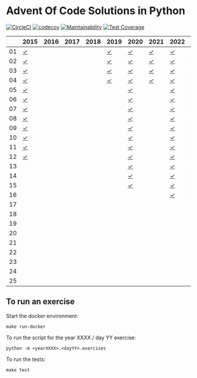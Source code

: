 
# Advent Of Code Solutions in Python #

[![CircleCI](https://circleci.com/gh/fabiogallotti/adventofcode.svg?style=shield)](https://circleci.com/gh/fabiogallotti/adventofcode)
[![codecov](https://codecov.io/gh/fabiogallotti/adventofcode/branch/master/graph/badge.svg)](https://codecov.io/gh/fabiogallotti/adventofcode)
[![Maintainability](https://api.codeclimate.com/v1/badges/5313ca61f9e8394032a6/maintainability)](https://codeclimate.com/github/fabiogallotti/adventofcode/maintainability)
[![Test Coverage](https://api.codeclimate.com/v1/badges/5313ca61f9e8394032a6/test_coverage)](https://codeclimate.com/github/fabiogallotti/adventofcode/test_coverage)

|    | 2015        | 2016        | 2017        | 2018        | 2019        | 2020        | 2021        | 2022        | 2023        | 2024        |
| -- | ----------- | ----------- | ----------- | ----------- | ----------- | ----------- | ----------- | ----------- | ----------- | ----------- |
| 01 | [✓][012015] |             |             |             | [✓][012019] | [✓][012020] | [✓][012021] | [✓][012022] | [✓][012023] | [✓][012024] |
| 02 | [✓][022015] |             |             |             | [✓][022019] | [✓][022020] | [✓][022021] | [✓][022022] | [✓][022023] | [✓][022024] |
| 03 | [✓][032015] |             |             |             | [✓][032019] | [✓][032020] | [✓][032021] | [✓][032022] | [✓][032023] | [✓][032024] |
| 04 | [✓][042015] |             |             |             | [✓][042019] | [✓][042020] | [✓][042021] | [✓][042022] | [✓][042023] | [✓][042024] |
| 05 | [✓][052015] |             |             |             |             | [✓][052020] |             | [✓][052022] | [✓][052023] | [✓][052024] |
| 06 | [✓][062015] |             |             |             |             | [✓][062020] |             | [✓][062022] | [✓][062023] | [✓][062024] |
| 07 | [✓][072015] |             |             |             |             | [✓][072020] |             | [✓][072022] | [✓][072023] | [✓][072024] |
| 08 | [✓][082015] |             |             |             |             | [✓][082020] |             | [✓][082022] | [✓][082023] |             |
| 09 | [✓][092015] |             |             |             |             | [✓][092020] |             | [✓][092022] | [✓][092023] |             |
| 10 | [✓][102015] |             |             |             |             | [✓][102020] |             | [✓][102022] | [✓][102023] |             |
| 11 | [✓][112015] |             |             |             |             | [✓][112020] |             | [✓][112022] | [✓][112023] |             |
| 12 | [✓][122015] |             |             |             |             | [✓][122020] |             | [✓][122022] | [✓][122023] |             |
| 13 |             |             |             |             |             | [✓][132020] |             | [✓][132022] | [✓][132023] |             |
| 14 |             |             |             |             |             | [✓][142020] |             | [✓][142022] | [✓][142023] |             |
| 15 |             |             |             |             |             | [✓][152020] |             | [✓][152022] | [✓][152023] |             |
| 16 |             |             |             |             |             |             |             | [✓][162022] | [✓][162023] |             |
| 17 |             |             |             |             |             |             |             |             |             |             |
| 18 |             |             |             |             |             |             |             |             |             |             |
| 19 |             |             |             |             |             |             |             |             |             |             |
| 20 |             |             |             |             |             |             |             |             |             |             |
| 21 |             |             |             |             |             |             |             |             |             |             |
| 22 |             |             |             |             |             |             |             |             |             |             |
| 23 |             |             |             |             |             |             |             |             |             |             |
| 24 |             |             |             |             |             |             |             |             |             |             |
| 25 |             |             |             |             |             |             |             |             |             |             |

[012015]: https://github.com/fabiogallotti/adventofcode/tree/master/src/year2015/day01
[022015]: https://github.com/fabiogallotti/adventofcode/tree/master/src/year2015/day02
[032015]: https://github.com/fabiogallotti/adventofcode/tree/master/src/year2015/day03
[042015]: https://github.com/fabiogallotti/adventofcode/tree/master/src/year2015/day04
[052015]: https://github.com/fabiogallotti/adventofcode/tree/master/src/year2015/day05
[062015]: https://github.com/fabiogallotti/adventofcode/tree/master/src/year2015/day06
[072015]: https://github.com/fabiogallotti/adventofcode/tree/master/src/year2015/day07
[082015]: https://github.com/fabiogallotti/adventofcode/tree/master/src/year2015/day08
[092015]: https://github.com/fabiogallotti/adventofcode/tree/master/src/year2015/day09
[102015]: https://github.com/fabiogallotti/adventofcode/tree/master/src/year2015/day10
[112015]: https://github.com/fabiogallotti/adventofcode/tree/master/src/year2015/day11
[122015]: https://github.com/fabiogallotti/adventofcode/tree/master/src/year2015/day12

[012019]: https://github.com/fabiogallotti/adventofcode/tree/master/src/year2019/day01
[022019]: https://github.com/fabiogallotti/adventofcode/tree/master/src/year2019/day02
[032019]: https://github.com/fabiogallotti/adventofcode/tree/master/src/year2019/day03
[042019]: https://github.com/fabiogallotti/adventofcode/tree/master/src/year2019/day04

[012020]: https://github.com/fabiogallotti/adventofcode/tree/master/src/year2020/day01
[022020]: https://github.com/fabiogallotti/adventofcode/tree/master/src/year2020/day02
[032020]: https://github.com/fabiogallotti/adventofcode/tree/master/src/year2020/day03
[042020]: https://github.com/fabiogallotti/adventofcode/tree/master/src/year2020/day04
[052020]: https://github.com/fabiogallotti/adventofcode/tree/master/src/year2020/day05
[062020]: https://github.com/fabiogallotti/adventofcode/tree/master/src/year2020/day06
[072020]: https://github.com/fabiogallotti/adventofcode/tree/master/src/year2020/day07
[082020]: https://github.com/fabiogallotti/adventofcode/tree/master/src/year2020/day08
[092020]: https://github.com/fabiogallotti/adventofcode/tree/master/src/year2020/day09
[102020]: https://github.com/fabiogallotti/adventofcode/tree/master/src/year2020/day10
[112020]: https://github.com/fabiogallotti/adventofcode/tree/master/src/year2020/day11
[122020]: https://github.com/fabiogallotti/adventofcode/tree/master/src/year2020/day12
[132020]: https://github.com/fabiogallotti/adventofcode/tree/master/src/year2020/day13
[142020]: https://github.com/fabiogallotti/adventofcode/tree/master/src/year2020/day14
[152020]: https://github.com/fabiogallotti/adventofcode/tree/master/src/year2020/day15

[012021]: https://github.com/fabiogallotti/adventofcode/tree/master/src/year2021/day01
[022021]: https://github.com/fabiogallotti/adventofcode/tree/master/src/year2021/day02
[032021]: https://github.com/fabiogallotti/adventofcode/tree/master/src/year2021/day03
[042021]: https://github.com/fabiogallotti/adventofcode/tree/master/src/year2021/day04

[012022]: https://github.com/fabiogallotti/adventofcode/tree/master/src/year2022/day01
[022022]: https://github.com/fabiogallotti/adventofcode/tree/master/src/year2022/day02
[032022]: https://github.com/fabiogallotti/adventofcode/tree/master/src/year2022/day03
[042022]: https://github.com/fabiogallotti/adventofcode/tree/master/src/year2022/day04
[052022]: https://github.com/fabiogallotti/adventofcode/tree/master/src/year2022/day05
[062022]: https://github.com/fabiogallotti/adventofcode/tree/master/src/year2022/day06
[072022]: https://github.com/fabiogallotti/adventofcode/tree/master/src/year2022/day07
[082022]: https://github.com/fabiogallotti/adventofcode/tree/master/src/year2022/day08
[092022]: https://github.com/fabiogallotti/adventofcode/tree/master/src/year2022/day09
[102022]: https://github.com/fabiogallotti/adventofcode/tree/master/src/year2022/day10
[112022]: https://github.com/fabiogallotti/adventofcode/tree/master/src/year2022/day11
[122022]: https://github.com/fabiogallotti/adventofcode/tree/master/src/year2022/day12
[132022]: https://github.com/fabiogallotti/adventofcode/tree/master/src/year2022/day13
[142022]: https://github.com/fabiogallotti/adventofcode/tree/master/src/year2022/day14
[152022]: https://github.com/fabiogallotti/adventofcode/tree/master/src/year2022/day15
[162022]: https://github.com/fabiogallotti/adventofcode/tree/master/src/year2022/day16

[012023]: https://github.com/fabiogallotti/adventofcode/tree/master/src/year2023/day01
[022023]: https://github.com/fabiogallotti/adventofcode/tree/master/src/year2023/day02
[032023]: https://github.com/fabiogallotti/adventofcode/tree/master/src/year2023/day03
[042023]: https://github.com/fabiogallotti/adventofcode/tree/master/src/year2023/day04
[052023]: https://github.com/fabiogallotti/adventofcode/tree/master/src/year2023/day05
[062023]: https://github.com/fabiogallotti/adventofcode/tree/master/src/year2023/day06
[072023]: https://github.com/fabiogallotti/adventofcode/tree/master/src/year2023/day07
[082023]: https://github.com/fabiogallotti/adventofcode/tree/master/src/year2023/day08
[092023]: https://github.com/fabiogallotti/adventofcode/tree/master/src/year2023/day09
[102023]: https://github.com/fabiogallotti/adventofcode/tree/master/src/year2023/day10
[112023]: https://github.com/fabiogallotti/adventofcode/tree/master/src/year2023/day11
[122023]: https://github.com/fabiogallotti/adventofcode/tree/master/src/year2023/day12
[132023]: https://github.com/fabiogallotti/adventofcode/tree/master/src/year2023/day13
[142023]: https://github.com/fabiogallotti/adventofcode/tree/master/src/year2023/day14
[152023]: https://github.com/fabiogallotti/adventofcode/tree/master/src/year2023/day15
[162023]: https://github.com/fabiogallotti/adventofcode/tree/master/src/year2023/day16

[012024]: https://github.com/fabiogallotti/adventofcode/tree/master/src/year2024/day01
[022024]: https://github.com/fabiogallotti/adventofcode/tree/master/src/year2024/day02
[032024]: https://github.com/fabiogallotti/adventofcode/tree/master/src/year2024/day03
[042024]: https://github.com/fabiogallotti/adventofcode/tree/master/src/year2024/day04
[052024]: https://github.com/fabiogallotti/adventofcode/tree/master/src/year2024/day05
[062024]: https://github.com/fabiogallotti/adventofcode/tree/master/src/year2024/day06
[072024]: https://github.com/fabiogallotti/adventofcode/tree/master/src/year2024/day07

## To run an exercise ##

Start the docker environment:

`make run-docker`

To run the script for the year XXXX / day YY exercise:

`python -m <yearXXXX>.<dayYY>.exercises`

To run the tests:

`make test`
